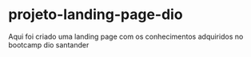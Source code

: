 # projeto-landing-page-dio
Aqui foi criado uma landing page com os conhecimentos adquiridos no bootcamp dio santander
